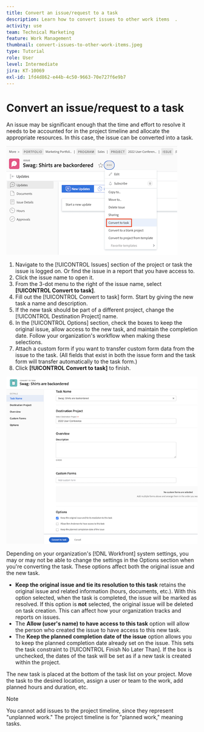 ```yaml
---
title: Convert an issue/request to a task
description: Learn how to convert issues to other work items  .
activity: use
team: Technical Marketing
feature: Work Management
thumbnail: convert-issues-to-other-work-items.jpeg
type: Tutorial
role: User
level: Intermediate
jira: KT-10069
exl-id: 1fd4d862-e44b-4c50-9663-70e727f6e9b7
---
```

# Convert an issue/request to a task

An issue may be significant enough that the time and effort to resolve it needs to be accounted for in the project timeline and allocate the appropriate resources. In this case, the issue can be converted into a task.

![An image of the [!UICONTROL Convert to Task] option of an issue in [!UICONTROL Workfront].](assets/15-convert-issue-to-task-menu-option.png)

1. Navigate to the [!UICONTROL Issues] section of the project or task the issue is logged on. Or find the issue in a report that you have access to.
1. Click the issue name to open it.
1. From the 3-dot menu to the right of the issue name, select **[!UICONTROL Convert to task]**.
1. Fill out the [!UICONTROL Convert to task] form. Start by giving the new task a name and description.
1. If the new task should be part of a different project, change the [!UICONTROL Destination Project] name.
1. In the [!UICONTROL Options] section, check the boxes to keep the original issue, allow access to the new task, and maintain the completion date. Follow your organization's workflow when making these selections. 
1. Attach a custom form if you want to transfer custom form data from the issue to the task. (All fields that exist in both the issue form and the task form will transfer automatically to the task form.)
1. Click **[!UICONTROL Convert to task]** to finish.

![An image of the [!UICONTROL Convert to Task] form of an issue in [!UICONTROL Workfront].](assets/16-convert-to-task-options.png)

Depending on your organization's [!DNL Workfront] system settings, you may or may not be able to change the settings in the Options section when you're converting the task. These options affect both the original issue and the new task.

* **Keep the original issue and tie its resolution to this task** retains the original issue and related information (hours, documents, etc.). With this option selected, when the task is completed, the issue will be marked as resolved. If this option is **not** selected, the original issue will be deleted on task creation. This can affect how your organization tracks and reports on issues.
* The **Allow (user's name) to have access to this task** option will allow the person who created the issue to have access to this new task.
* The **Keep the planned completion date of the issue** option allows you to keep the planned completion date already set on the issue. This sets the task constraint to [!UICONTROL Finish No Later Than]. If the box is unchecked, the dates of the task will be set as if a new task is created within the project.

The new task is placed at the bottom of the task list on your project. Move the task to the desired location, assign a user or team to the work, add planned hours and duration, etc.

>[!NOTE]
>
>You cannot add issues to the project timeline, since they represent "unplanned work." The project timeline is for "planned work," meaning tasks.



